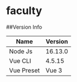# faculty

##Version Info

|Name|Version|
|----|-----|
|Node Js|16.13.0|
|Vue CLI|4.5.15|
|Vue Preset|Vue 3|
